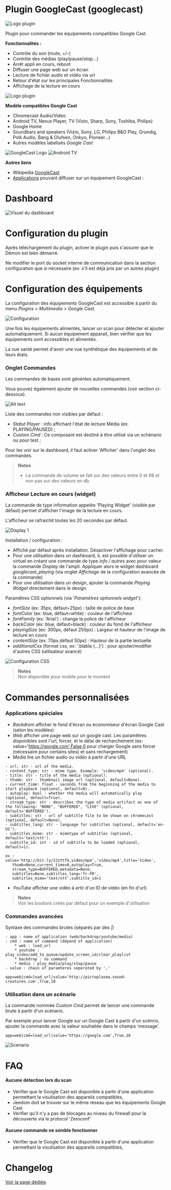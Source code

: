 Plugin GoogleCast (googlecast)
=============================

![Logo plugin](../images/logoplugin.png "Logo plugin")

Plugin pour commander les équipements compatibles Google Cast.


**Fonctionnalités :**

- Contrôle du son (mute, +/-)
- Contrôle des médias (play/pause/stop...)
- Arrêt appli en cours, reboot
- Diffuser une page web sur un écran
- Lecture de fichier audio et vidéo via url
- Retour d'état sur les principales Fonctionnalités
- Affichage de la lecture en cours


![Logo plugin](../images/chromecast.png "Chromecast")

**Modèle compatibles Google Cast**
- Chromecast Audio/Video
- Android TV, Nexus Player, TV (Vizio, Sharp, Sony, Toshiba, Philips)
- Google Home
- Soundbars and speakers (Vizio, Sony, LG, Philips
B&O Play, Grundig, Polk Audio, Bang & Olufsen, Onkyo, Pioneer...)
- Autres modèles labelisés *Google Cast*

![GoogleCast Logo](../images/googlecast_logo.png "GoogleCast Logo")
![Android TV](../images/tv.png "Android TV")

**Autres liens**
- Wikipedia <a target="_blank" href="https://en.wikipedia.org/wiki/Google_Cast">GoogleCast</a>
- <a target="_blank" href="https://en.wikipedia.org/wiki/List_of_apps_with_Google_Cast_support">Applications</a> pouvant diffuser sur un équipement GoogleCast :


Dashboard
=======================

![Visuel du dashboard](../images/dashboard.png "Visuel du dashboard")

Configuration du plugin
=======================

Après téléchargement du plugin, activer le plugin puis s'assurer que le Démon est bien démarré.

Ne modifier le port du socket interne de communication dans la section configuration que si nécessaire (ex: s'il est déjà pris par un autres plugin)

Configuration des équipements
=============================

La configuration des équipements GoogleCast est accessible à partir du menu *Plugins > Multimedia > Google Cast*.

![Configuration](../images/configuration.png "Configuration")

Une fois les équipements alimentés, lancer un scan pour détecter et ajouter automatiquement. Si aucun équipement apparait, bien vérifier que les équipements sont accessibles et alimentés.

La vue santé permet d'avoir une vue synthétique des équipements et de leurs états.


### Onglet Commandes

Les commandes de bases sont générées automatiquement.

Vous pouvez également ajouter de nouvelles commandes (voir section ci-dessous).

![Alt text](../images/commands.png "Custom command")

Liste des commandes non visibles par défaut :
- *Statut Player* : info affichant l'état de lecture Média (ex: PLAYING/PAUSED) ;
- *Custom Cmd* : Ce composant est destiné à être utilisé via un schénario ou pour test ;

Pour les voir sur le dashboard, il faut activer 'Afficher' dans l'onglet des commandes.

> **Notes**
>
> - La commande de volume se fait sur des valeurs entre 0 et 98 et non pas sur des valeurs en db.

### Afficheur Lecture en cours (widget)

La commande de type information appelée 'Playing Widget' (visible par défaut) permet d'afficher l'image de la lecture en cours.

L'afficheur se rafraichit toutes les 20 secondes par défaut.

![Display 1](../images/display1.png "Display 1")

Installation / configuration :
- Affiché par défaut après installation. Désactiver l'affichage pour cacher.
- Pour une utilisation dans un dashboard, iL est possible d'utiliser un virtuel en créant une commande de type *info / autres* avec pour valeur la commande *Display* de l'ampli. Appliquer alors le widget dashboard *googlecast_playing* (via onglet *Affichage* de la configuration avancée de la commande)
- Pour une utilisation dans un design, ajouter la commande *Playing Widget* directement dans le design.

Paramêtres CSS optionnels (via '*Paramètres optionnels widget*'):
- *fontSize* (ex: 35px, défaut=25px) : taille de police de base
- *fontColor* (ex: blue, défaut=white) : couleur de l'afficheur
- *fontFamily* (ex: 'Arial') : change la police de l'afficheur
- *backColor* (ex: blue, défaut=black) : couleur du fond de l'afficheur
- *playingSize* (ex: 300px, défaut 250px) : Largeur et hauteur de l'image de lecture en cours
- *contentSize* (ex: 70px,défaut 50px) : Hauteur de la partie textuelle
- *additionalCss* (format css, ex: '.blabla {...}') : pour ajouter/modifier d'autres CSS (utilisateur avancé)

![Configuration CSS](../images/configuration_css.png "Configuration CSS")

> **Notes**   
> Non disponible pour mobile pour le moment


Commandes personnalisées
=============================

### Applications spéciales

- *Backdrom* afficher le fond d'écran ou économiseur d'écran Google Cast (selon les modèles)
- *Web* afficher une page web sur un google cast. Les paramêtres disponibles sont l'url, forcer, et le délai de recharchement (ex: value='https://google.com',False,0 pour charger Google sans forcer (nécessaire pour certains sites) et sans rechargement)
- *Media* lire un fichier audio ou vidéo à partir d'une URL

```
- url: str - url of the media.
- content_type: str - mime type. Example: 'video/mp4' (optional).
- title: str - title of the media (optional).
- thumb: str - thumbnail image url (optional, default=None).
- current_time: float - seconds from the beginning of the media to start playback (optional, default=0).
- autoplay: bool - whether the media will automatically play (optional, default=True).
- stream_type: str - describes the type of media artifact as one of the following: "NONE", "BUFFERED", "LIVE" (optional, default='BUFFERED').
- subtitles: str - url of subtitle file to be shown on chromecast (optional, default=None).
- subtitles_lang: str - language for subtitles (optional, default='en-US').
- subtitles_mime: str - mimetype of subtitles (optional, default='text/vtt').
- subtitle_id: int - id of subtitle to be loaded (optional, default=1).

ex : value='http://bit.ly/2JzYtfX,video/mp4','video/mp4',title='Video',
   thumb=None,current_time=0,autoplay=True,
   stream_type=BUFFERED,metadata=None,
   subtitles=None,subtitles_lang='fr-FR',
   subtitles_mime='text/vtt',subtitle_id=1
```
- *YouTube* afficher une vidéo à artir d'un ID de vidéo (en fin d'url)

> **Notes**   
> Voir les boutons créés par défaut pour un exemple d'utilisation


### Commandes avancées

Syntaxe des commandes brutes (séparés par des *|*)
```
- app : name of application (web/backdrop/youtube/media)
- cmd : name of command (dépend of application)
    * web : load_url
    * youtube : play_video/add_to_queue/update_screen_id/clear_playlist
    * backdrop : no command
    * media : play_media/play/stop/pause
- value : chain of paramteres seperated by ','

app=web|cmd=load_url|value='http://pictoplasma.sound-creatures.com',True,10
```

### Utilisation dans un scénario

La commande nommée *Custom Cmd* permet de lancer une commande brute à partir d'un scénario.

Par exemple pour lancer Google sur un Google Cast à partir d'un scénrio, ajouter la commande avec la valeur souhaitée dans le champs 'message'.
```
app=web|cmd=load_url|value='https://google.com',True,10
```

![Scenario](../images/scenario.png "Scenario")


FAQ
=============================

#### Aucune détection lors du scan

- Vérifier que le Google Cast est disponible à partir d'une application permettant la visulisation des appareils compatibles,
- Jeedom doit se trouver sur le même réseau que les équipements Google Cast
- Vérifier qu'il n'y a pas de blocages au niveau du firewall pour la découverte via le protocol 'Zeroconf'

#### Aucune commande ne semble fonctionner

- Vérifier que le Google Cast est disponible à partir d'une application permettant la visulisation des appareils compatibles,


Changelog
=============================

[Voir la page dédiée](changelog.md).
